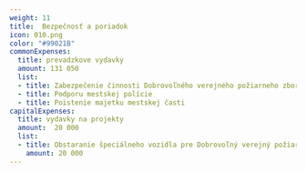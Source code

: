 ```yaml
---
weight: 11
title:  Bezpečnosť a poriadok
icon: 010.png
color: "#99021B"
commonExpenses:
  title: prevadzkove vydavky
  amount: 131 050
  list:
  - title: Zabezpečenie činnosti Dobrovoľného verejného požiarneho zboru 
  - title: Podporu mestskej polície
  - title: Poistenie majetku mestskej časti
capitalExpenses:
  title: vydavky na projekty
  amount:  20 000
  list:
  - title: Obstaranie špeciálneho vozidla pre Dobrovoľný verejný požiarny zbor
    amount: 20 000
---
```


